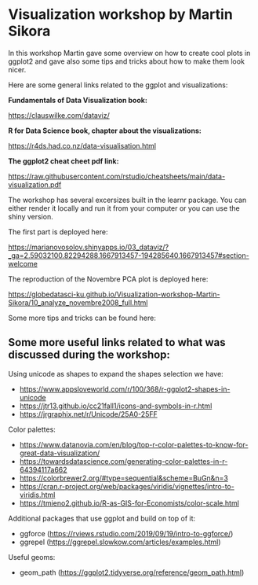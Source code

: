 # Visualization workshop by Martin Sikora

In this workshop Martin gave some overview on how to create cool plots in ggplot2 and gave also some tips and tricks about how to make them look nicer. 

Here are some general links related to the ggplot and visualizations:

**Fundamentals of Data Visualization book:**

https://clauswilke.com/dataviz/

**R for Data Science book, chapter about the visualizations:**

https://r4ds.had.co.nz/data-visualisation.html

**The ggplot2 cheat cheet pdf link:**

https://raw.githubusercontent.com/rstudio/cheatsheets/main/data-visualization.pdf

The workshop has several excersizes built in the learnr package. You can either render it locally and run it from your computer or you can use the shiny version.

The first part is deployed here:

https://marianovosolov.shinyapps.io/03_dataviz/?_ga=2.59032100.82294288.1667913457-194285640.1667913457#section-welcome

The reproduction of the Novembre PCA plot is deployed here:

https://globedatasci-ku.github.io/Visualization-workshop-Martin-Sikora/10_analyze_novembre2008_full.html

Some more tips and tricks can be found here:


## Some more useful links related to what was discussed during the workshop:

Using unicode as shapes to expand the shapes selection we have:
- https://www.appsloveworld.com/r/100/368/r-ggplot2-shapes-in-unicode
- https://jtr13.github.io/cc21fall1/icons-and-symbols-in-r.html
- https://jrgraphix.net/r/Unicode/25A0-25FF

Color palettes:
- https://www.datanovia.com/en/blog/top-r-color-palettes-to-know-for-great-data-visualization/
- https://towardsdatascience.com/generating-color-palettes-in-r-64394117a662
- https://colorbrewer2.org/#type=sequential&scheme=BuGn&n=3
- https://cran.r-project.org/web/packages/viridis/vignettes/intro-to-viridis.html
- https://tmieno2.github.io/R-as-GIS-for-Economists/color-scale.html

Additional packages that use ggplot and build on top of it:

- ggforce (https://rviews.rstudio.com/2019/09/19/intro-to-ggforce/)
- ggrepel (https://ggrepel.slowkow.com/articles/examples.html)

Useful geoms:

- geom_path (https://ggplot2.tidyverse.org/reference/geom_path.html)
